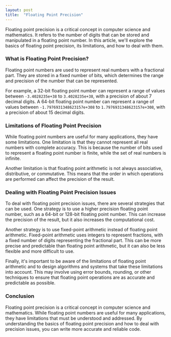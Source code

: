 ```yaml
---
layout: post
title:  "Floating Point Precision"
---
```


Floating point precision is a critical concept in computer science and mathematics. It refers to the number of digits that can be stored and manipulated in a floating point number. In this article, we'll explore the basics of floating point precision, its limitations, and how to deal with them.

### What is Floating Point Precision?
Floating point numbers are used to represent real numbers with a fractional part. They are stored in a fixed number of bits, which determines the range and precision of the number that can be represented.

For example, a 32-bit floating point number can represent a range of values between `-3.4028235e+38` to `3.4028235e+38`, with a precision of about 7 decimal digits. A 64-bit floating point number can represent a range of values between `-1.7976931348623157e+308` to `1.7976931348623157e+308`, with a precision of about 15 decimal digits.

### Limitations of Floating Point Precision
While floating point numbers are useful for many applications, they have some limitations. One limitation is that they cannot represent all real numbers with complete accuracy. This is because the number of bits used to represent a floating point number is finite, while the set of real numbers is infinite.

Another limitation is that floating point arithmetic is not always associative, distributive, or commutative. This means that the order in which operations are performed can affect the precision of the result.

### Dealing with Floating Point Precision Issues
To deal with floating point precision issues, there are several strategies that can be used. One strategy is to use a higher precision floating point number, such as a 64-bit or 128-bit floating point number. This can increase the precision of the result, but it also increases the computational cost.

Another strategy is to use fixed-point arithmetic instead of floating point arithmetic. Fixed-point arithmetic uses integers to represent fractions, with a fixed number of digits representing the fractional part. This can be more precise and predictable than floating point arithmetic, but it can also be less flexible and more difficult to use.

Finally, it's important to be aware of the limitations of floating point arithmetic and to design algorithms and systems that take these limitations into account. This may involve using error bounds, rounding, or other techniques to ensure that floating point operations are as accurate and predictable as possible.

### Conclusion
Floating point precision is a critical concept in computer science and mathematics. While floating point numbers are useful for many applications, they have limitations that must be understood and addressed. By understanding the basics of floating point precision and how to deal with precision issues, you can write more accurate and reliable code.